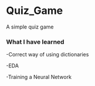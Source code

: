 # Quiz_Game
A simple quiz game

<h3>What I have learned</h3>

-Correct way of using dictionaries 

-EDA

-Training a Neural Network
